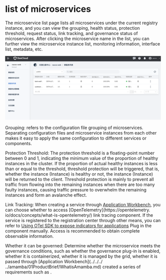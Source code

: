 # list of microservices

The microservice list page lists all microservices under the current registry instance, and you can view the grouping, health status, protection threshold, request status, link tracking, and governance status of microservices. After clicking the microservice name in the list, you can further view the microservice instance list, monitoring information, interface list, metadata, etc.

![Microservice List](imgs/servicelist-1.png)

Grouping: refers to the configuration file grouping of microservices. Separating configuration files and microservice instances from each other makes it easy to apply the same configuration to different services or components.

Protection Threshold: The protection threshold is a floating-point number between 0 and 1, indicating the minimum value of the proportion of healthy instances in the cluster. If the proportion of actual healthy instances is less than or equal to the threshold, threshold protection will be triggered, that is, whether the instance (Instance) is healthy or not, the instance (Instance) will be returned to the client. Threshold protection is mainly to prevent all traffic from flowing into the remaining instances when there are too many faulty instances, causing traffic pressure to overwhelm the remaining instances and form an avalanche effect.

Link Tracking: When creating a service through [Application Workbench](../../../../amamba/01ProductBrief/WhatisAmamba.md), you can choose whether to access [OpenTelemetry](https://opentelemetry. io/docs/concepts/what-is-opentelemetry/) link tracing component. If the service is registered to the registration center through other means, you can refer to [Using OTel SDK to expose indicators for applications](../../../../insight/06UserGuide/01quickstart/otel/meter.md) Plug in the component manually. Access is recommended to obtain complete observable information.

Whether it can be governed: Determine whether the microservice meets the governance conditions, such as whether the governance plug-in is enabled, whether it is containerized, whether it is managed by the grid, whether it is passed through [Application Workbench](../../../ ../amamba/01ProductBrief/WhatisAmamba.md) created a series of requirements such as <!--Detailed requirements to be improved later-->.